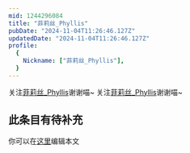 ```yaml
---
mid: 1244296084
title: "菲莉丝_Phyllis"
pubDate: "2024-11-04T11:26:46.127Z"
updatedDate: "2024-11-04T11:26:46.127Z"
profile:
  {
    Nickname: ["菲莉丝_Phyllis"],
  }
---
```


关注[菲莉丝_Phyllis](https://space.bilibili.com/1244296084)谢谢喵~ 关注[菲莉丝_Phyllis](https://space.bilibili.com/1244296084)谢谢喵~

## 此条目有待补充
你可以在[这里](https://github.com/Yuhanawa/VTuber.ICU-Content/edit/master/v/菲莉丝_Phyllis/index.md)编辑本文
